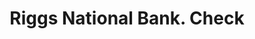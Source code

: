 ---
doi: 10.7916/D8TX4SCR
date_other: '1890'
date_other_textual: 1890-1899
form: printed ephemera
genre:
- Checks (bank checks)
name:
- Riggs National Bank
object_in_context_url: https://biggert.cul.columbia.edu/items/view/ave_biggert_00106
subject_hierarchical_geographic:
- Washington, District of Columbia, United States
subject_name:
- Riggs National Bank
title: Riggs National Bank. Check
sort_title: Riggs National Bank. Check
call_number: ave_biggert_00106
coordinates:
- 38.90472222222222,-77.01638888888888
pid: ave_biggert_00106
identifiers: ave_biggert_00106
permalink: /biggert/ave_biggert_00106/
layout: iiif-image-page
---